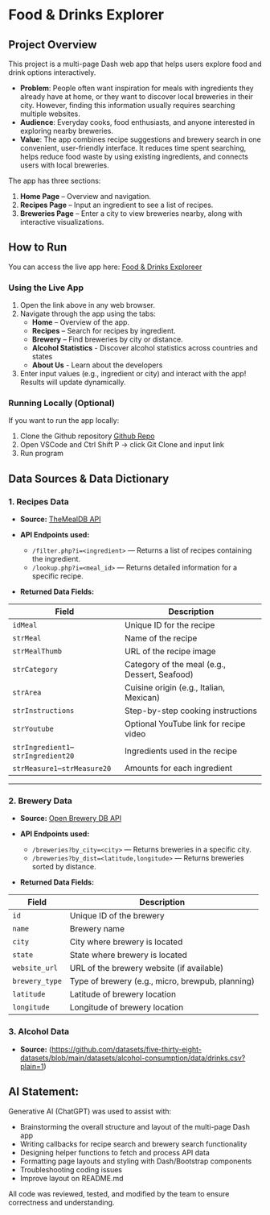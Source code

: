 # Food & Drinks Explorer

## Project Overview
This project is a multi-page Dash web app that helps users explore food and drink options interactively.  
- **Problem**: People often want inspiration for meals with ingredients they already have at home, or they want to discover local breweries in their city. However, finding this information usually requires searching multiple websites.  
- **Audience**: Everyday cooks, food enthusiasts, and anyone interested in exploring nearby breweries.  
- **Value**: The app combines recipe suggestions and brewery search in one convenient, user-friendly interface. It reduces time spent searching, helps reduce food waste by using existing ingredients, and connects users with local breweries.

The app has three sections:
1. **Home Page** – Overview and navigation.  
2. **Recipes Page** – Input an ingredient to see a list of recipes.
3. **Breweries Page** – Enter a city to view breweries nearby, along with interactive visualizations.

## How to Run

You can access the live app here: [Food & Drinks Exploreer]()

### Using the Live App
1. Open the link above in any web browser.  
2. Navigate through the app using the tabs:
   - **Home** – Overview of the app.
   - **Recipes** – Search for recipes by ingredient.
   - **Brewery** – Find breweries by city or distance.
   - **Alcohol Statistics** - Discover alcohol statistics across countries and states
   - **About Us** - Learn about the developers
3. Enter input values (e.g., ingredient or city) and interact with the app! Results will update dynamically.

### Running Locally (Optional)
If you want to run the app locally:
1. Clone the Github repository [Github Repo](https://github.com/dcrobbins1/Group10FinalDash.git)
2. Open VSCode and Ctrl Shift P -> click Git Clone and input link
3. Run program

## Data Sources & Data Dictionary

### 1. Recipes Data

- **Source:** [TheMealDB API](https://www.themealdb.com/api.php)  
- **API Endpoints used:**  
  - `/filter.php?i=<ingredient>` — Returns a list of recipes containing the ingredient.  
  - `/lookup.php?i=<meal_id>` — Returns detailed information for a specific recipe.  

- **Returned Data Fields:**

| Field | Description |
|-------|-------------|
| `idMeal` | Unique ID for the recipe |
| `strMeal` | Name of the recipe |
| `strMealThumb` | URL of the recipe image |
| `strCategory` | Category of the meal (e.g., Dessert, Seafood) |
| `strArea` | Cuisine origin (e.g., Italian, Mexican) |
| `strInstructions` | Step-by-step cooking instructions |
| `strYoutube` | Optional YouTube link for recipe video |
| `strIngredient1`–`strIngredient20` | Ingredients used in the recipe |
| `strMeasure1`–`strMeasure20` | Amounts for each ingredient |

---

### 2. Brewery Data

- **Source:** [Open Brewery DB API](https://www.openbrewerydb.org/)  
- **API Endpoints used:**  
  - `/breweries?by_city=<city>` — Returns breweries in a specific city.  
  - `/breweries?by_dist=<latitude,longitude>` — Returns breweries sorted by distance.  

- **Returned Data Fields:**

| Field | Description |
|-------|-------------|
| `id` | Unique ID of the brewery |
| `name` | Brewery name |
| `city` | City where brewery is located |
| `state` | State where brewery is located |
| `website_url` | URL of the brewery website (if available) |
| `brewery_type` | Type of brewery (e.g., micro, brewpub, planning) |
| `latitude` | Latitude of brewery location |
| `longitude` | Longitude of brewery location |

### 3. Alcohol Data
- **Source:** (https://github.com/datasets/five-thirty-eight-datasets/blob/main/datasets/alcohol-consumption/data/drinks.csv?plain=1)

## AI Statement:
Generative AI (ChatGPT) was used to assist with:
- Brainstorming the overall structure and layout of the multi-page Dash app
- Writing callbacks for recipe search and brewery search functionality
- Designing helper functions to fetch and process API data
- Formatting page layouts and styling with Dash/Bootstrap components
- Troubleshooting coding issues
- Improve layout on README.md

All code was reviewed, tested, and modified by the team to ensure correctness and understanding.
